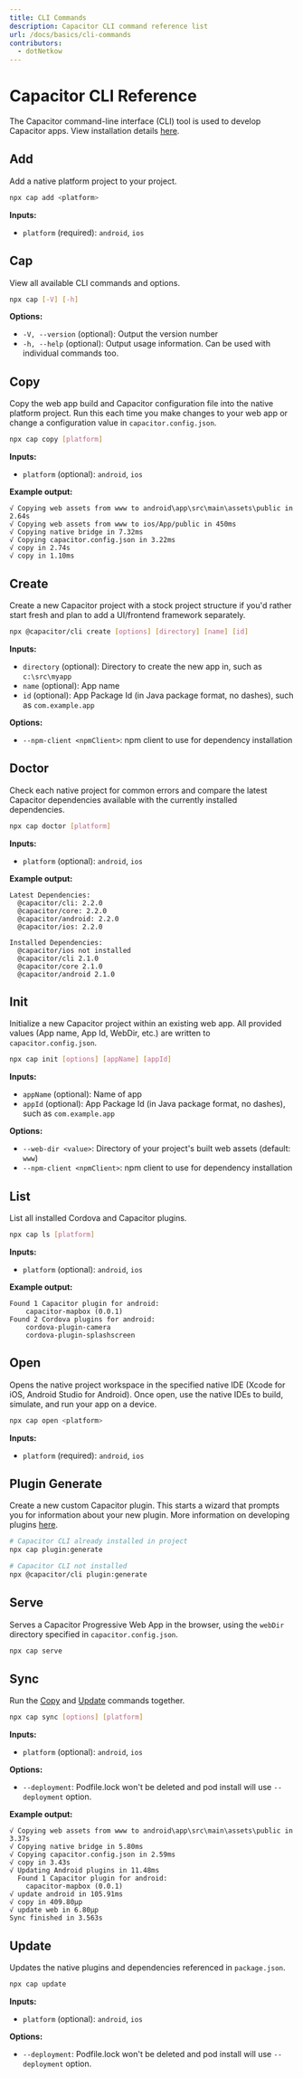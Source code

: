 ```yaml
---
title: CLI Commands 
description: Capacitor CLI command reference list
url: /docs/basics/cli-commands
contributors:
  - dotNetkow
---
```


# Capacitor CLI Reference

<p class="intro">The Capacitor command-line interface (CLI) tool is used to develop Capacitor apps. View installation details <a href="/docs/getting-started">here</a>.</p>

## Add

Add a native platform project to your project.

```bash
npx cap add <platform>
```

<strong>Inputs:</strong>
- `platform` (required): `android`, `ios`

## Cap

View all available CLI commands and options.

```bash
npx cap [-V] [-h]
```

<strong>Options:</strong>
- `-V, --version` (optional): Output the version number
- `-h, --help` (optional): Output usage information. Can be used with individual commands too.

## Copy

Copy the web app build and Capacitor configuration file into the native platform project. Run this each time you make changes to your web app or change a configuration value in `capacitor.config.json`.

```bash
npx cap copy [platform]
```

<strong>Inputs:</strong>
- `platform` (optional): `android`, `ios`

<strong>Example output:</strong>
```
√ Copying web assets from www to android\app\src\main\assets\public in 2.64s
√ Copying web assets from www to ios/App/public in 450ms
√ Copying native bridge in 7.32ms
√ Copying capacitor.config.json in 3.22ms
√ copy in 2.74s
√ copy in 1.10ms
```

## Create

Create a new Capacitor project with a stock project structure if you'd rather start fresh and plan to add a UI/frontend framework separately.

```bash
npx @capacitor/cli create [options] [directory] [name] [id]
```

<strong>Inputs:</strong>
- `directory` (optional): Directory to create the new app in, such as `c:\src\myapp` 
- `name` (optional): App name
- `id` (optional): App Package Id (in Java package format, no dashes), such as `com.example.app`

<strong>Options:</strong>
- `--npm-client <npmClient>`: npm client to use for dependency installation

## Doctor

Check each native project for common errors and compare the latest Capacitor dependencies available with the currently installed dependencies.

```bash
npx cap doctor [platform]
```

<strong>Inputs:</strong>
- `platform` (optional): `android`, `ios`

<strong>Example output:</strong>
```
Latest Dependencies:
  @capacitor/cli: 2.2.0
  @capacitor/core: 2.2.0
  @capacitor/android: 2.2.0
  @capacitor/ios: 2.2.0

Installed Dependencies:
  @capacitor/ios not installed
  @capacitor/cli 2.1.0
  @capacitor/core 2.1.0
  @capacitor/android 2.1.0
```

## Init

Initialize a new Capacitor project within an existing web app. All provided values (App name, App Id, WebDir, etc.) are written to `capacitor.config.json`.

```bash
npx cap init [options] [appName] [appId]
```

<strong>Inputs:</strong>
- `appName` (optional): Name of app
- `appId` (optional): App Package Id (in Java package format, no dashes), such as `com.example.app`

<strong>Options:</strong>
 - `--web-dir <value>`: Directory of your project's built web assets (default: `www`)
 - `--npm-client <npmClient>`: npm client to use for dependency installation

## List

List all installed Cordova and Capacitor plugins.

```bash
npx cap ls [platform]
```

<strong>Inputs:</strong>
- `platform` (optional): `android`, `ios`

<strong>Example output:</strong>
```
Found 1 Capacitor plugin for android:
    capacitor-mapbox (0.0.1)
Found 2 Cordova plugins for android:
    cordova-plugin-camera
    cordova-plugin-splashscreen
```

## Open

Opens the native project workspace in the specified native IDE (Xcode for iOS, Android Studio for Android). Once open, use the native IDEs to build, simulate, and run your app on a device.

```bash
npx cap open <platform>
```

<strong>Inputs:</strong>
- `platform` (required): `android`, `ios`

## Plugin Generate

Create a new custom Capacitor plugin. This starts a wizard that prompts you for information about your new plugin. More information on developing plugins [here](/docs/plugins).

```bash
# Capacitor CLI already installed in project
npx cap plugin:generate

# Capacitor CLI not installed
npx @capacitor/cli plugin:generate
```

## Serve

Serves a Capacitor Progressive Web App in the browser, using the `webDir` directory specified in `capacitor.config.json`.

```bash
npx cap serve
```

## Sync

Run the [Copy](#copy) and [Update](#update) commands together.

```bash
npx cap sync [options] [platform]
```

<strong>Inputs:</strong>
- `platform` (optional): `android`, `ios`

<strong>Options:</strong>
- `--deployment`: Podfile.lock won't be deleted and pod install will use `--deployment` option.

<strong>Example output:</strong>
```
√ Copying web assets from www to android\app\src\main\assets\public in 3.37s
√ Copying native bridge in 5.80ms
√ Copying capacitor.config.json in 2.59ms
√ copy in 3.43s
√ Updating Android plugins in 11.48ms
  Found 1 Capacitor plugin for android:
    capacitor-mapbox (0.0.1)
√ update android in 105.91ms
√ copy in 409.80μp
√ update web in 6.80μp
Sync finished in 3.563s
```

## Update

Updates the native plugins and dependencies referenced in `package.json`.

```bash
npx cap update
```

<strong>Inputs:</strong>
- `platform` (optional): `android`, `ios`

<strong>Options:</strong>
- `--deployment`: Podfile.lock won't be deleted and pod install will use `--deployment` option.
